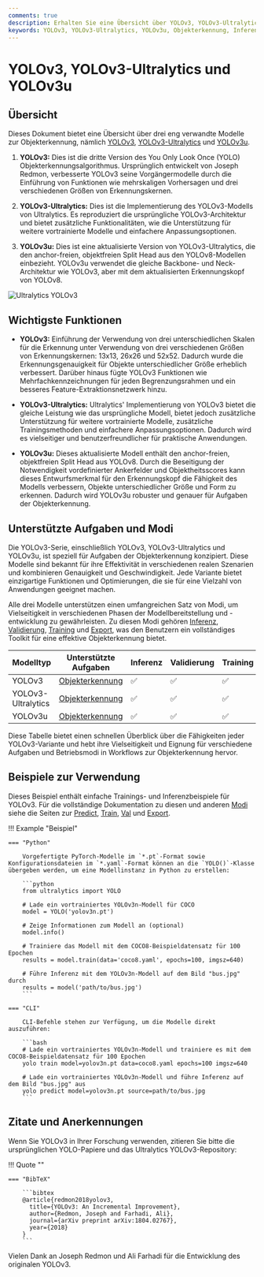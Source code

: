 ```yaml
---
comments: true
description: Erhalten Sie eine Übersicht über YOLOv3, YOLOv3-Ultralytics und YOLOv3u. Erfahren Sie mehr über ihre wichtigsten Funktionen, Verwendung und unterstützte Aufgaben für die Objekterkennung.
keywords: YOLOv3, YOLOv3-Ultralytics, YOLOv3u, Objekterkennung, Inferenz, Training, Ultralytics
---
```


# YOLOv3, YOLOv3-Ultralytics und YOLOv3u

## Übersicht

Dieses Dokument bietet eine Übersicht über drei eng verwandte Modelle zur Objekterkennung, nämlich [YOLOv3](https://pjreddie.com/darknet/yolo/), [YOLOv3-Ultralytics](https://github.com/ultralytics/yolov3) und [YOLOv3u](https://github.com/ultralytics/ultralytics).

1. **YOLOv3:** Dies ist die dritte Version des You Only Look Once (YOLO) Objekterkennungsalgorithmus. Ursprünglich entwickelt von Joseph Redmon, verbesserte YOLOv3 seine Vorgängermodelle durch die Einführung von Funktionen wie mehrskaligen Vorhersagen und drei verschiedenen Größen von Erkennungskernen.

2. **YOLOv3-Ultralytics:** Dies ist die Implementierung des YOLOv3-Modells von Ultralytics. Es reproduziert die ursprüngliche YOLOv3-Architektur und bietet zusätzliche Funktionalitäten, wie die Unterstützung für weitere vortrainierte Modelle und einfachere Anpassungsoptionen.

3. **YOLOv3u:** Dies ist eine aktualisierte Version von YOLOv3-Ultralytics, die den anchor-freien, objektfreien Split Head aus den YOLOv8-Modellen einbezieht. YOLOv3u verwendet die gleiche Backbone- und Neck-Architektur wie YOLOv3, aber mit dem aktualisierten Erkennungskopf von YOLOv8.

![Ultralytics YOLOv3](https://raw.githubusercontent.com/ultralytics/assets/main/yolov3/banner-yolov3.png)

## Wichtigste Funktionen

- **YOLOv3:** Einführung der Verwendung von drei unterschiedlichen Skalen für die Erkennung unter Verwendung von drei verschiedenen Größen von Erkennungskernen: 13x13, 26x26 und 52x52. Dadurch wurde die Erkennungsgenauigkeit für Objekte unterschiedlicher Größe erheblich verbessert. Darüber hinaus fügte YOLOv3 Funktionen wie Mehrfachkennzeichnungen für jeden Begrenzungsrahmen und ein besseres Feature-Extraktionsnetzwerk hinzu.

- **YOLOv3-Ultralytics:** Ultralytics' Implementierung von YOLOv3 bietet die gleiche Leistung wie das ursprüngliche Modell, bietet jedoch zusätzliche Unterstützung für weitere vortrainierte Modelle, zusätzliche Trainingsmethoden und einfachere Anpassungsoptionen. Dadurch wird es vielseitiger und benutzerfreundlicher für praktische Anwendungen.

- **YOLOv3u:** Dieses aktualisierte Modell enthält den anchor-freien, objektfreien Split Head aus YOLOv8. Durch die Beseitigung der Notwendigkeit vordefinierter Ankerfelder und Objektheitsscores kann dieses Entwurfsmerkmal für den Erkennungskopf die Fähigkeit des Modells verbessern, Objekte unterschiedlicher Größe und Form zu erkennen. Dadurch wird YOLOv3u robuster und genauer für Aufgaben der Objekterkennung.

## Unterstützte Aufgaben und Modi

Die YOLOv3-Serie, einschließlich YOLOv3, YOLOv3-Ultralytics und YOLOv3u, ist speziell für Aufgaben der Objekterkennung konzipiert. Diese Modelle sind bekannt für ihre Effektivität in verschiedenen realen Szenarien und kombinieren Genauigkeit und Geschwindigkeit. Jede Variante bietet einzigartige Funktionen und Optimierungen, die sie für eine Vielzahl von Anwendungen geeignet machen.

Alle drei Modelle unterstützen einen umfangreichen Satz von Modi, um Vielseitigkeit in verschiedenen Phasen der Modellbereitstellung und -entwicklung zu gewährleisten. Zu diesen Modi gehören [Inferenz](../modes/predict.md), [Validierung](../modes/val.md), [Training](../modes/train.md) und [Export](../modes/export.md), was den Benutzern ein vollständiges Toolkit für eine effektive Objekterkennung bietet.

| Modelltyp          | Unterstützte Aufgaben                 | Inferenz | Validierung | Training | Export |
|--------------------|---------------------------------------|----------|-------------|----------|--------|
| YOLOv3             | [Objekterkennung](../tasks/detect.md) | ✅        | ✅           | ✅        | ✅      |
| YOLOv3-Ultralytics | [Objekterkennung](../tasks/detect.md) | ✅        | ✅           | ✅        | ✅      |
| YOLOv3u            | [Objekterkennung](../tasks/detect.md) | ✅        | ✅           | ✅        | ✅      |

Diese Tabelle bietet einen schnellen Überblick über die Fähigkeiten jeder YOLOv3-Variante und hebt ihre Vielseitigkeit und Eignung für verschiedene Aufgaben und Betriebsmodi in Workflows zur Objekterkennung hervor.

## Beispiele zur Verwendung

Dieses Beispiel enthält einfache Trainings- und Inferenzbeispiele für YOLOv3. Für die vollständige Dokumentation zu diesen und anderen [Modi](../modes/index.md) siehe die Seiten zur [Predict](../modes/predict.md), [Train](../modes/train.md), [Val](../modes/val.md) und [Export](../modes/export.md).

!!! Example "Beispiel"

    === "Python"

        Vorgefertigte PyTorch-Modelle im `*.pt`-Format sowie Konfigurationsdateien im `*.yaml`-Format können an die `YOLO()`-Klasse übergeben werden, um eine Modellinstanz in Python zu erstellen:

        ```python
        from ultralytics import YOLO

        # Lade ein vortrainiertes YOLOv3n-Modell für COCO
        model = YOLO('yolov3n.pt')

        # Zeige Informationen zum Modell an (optional)
        model.info()

        # Trainiere das Modell mit dem COCO8-Beispieldatensatz für 100 Epochen
        results = model.train(data='coco8.yaml', epochs=100, imgsz=640)

        # Führe Inferenz mit dem YOLOv3n-Modell auf dem Bild "bus.jpg" durch
        results = model('path/to/bus.jpg')
        ```

    === "CLI"

        CLI-Befehle stehen zur Verfügung, um die Modelle direkt auszuführen:

        ```bash
        # Lade ein vortrainiertes YOLOv3n-Modell und trainiere es mit dem COCO8-Beispieldatensatz für 100 Epochen
        yolo train model=yolov3n.pt data=coco8.yaml epochs=100 imgsz=640

        # Lade ein vortrainiertes YOLOv3n-Modell und führe Inferenz auf dem Bild "bus.jpg" aus
        yolo predict model=yolov3n.pt source=path/to/bus.jpg
        ```

## Zitate und Anerkennungen

Wenn Sie YOLOv3 in Ihrer Forschung verwenden, zitieren Sie bitte die ursprünglichen YOLO-Papiere und das Ultralytics YOLOv3-Repository:

!!! Quote ""

    === "BibTeX"

        ```bibtex
        @article{redmon2018yolov3,
          title={YOLOv3: An Incremental Improvement},
          author={Redmon, Joseph and Farhadi, Ali},
          journal={arXiv preprint arXiv:1804.02767},
          year={2018}
        }
        ```

Vielen Dank an Joseph Redmon und Ali Farhadi für die Entwicklung des originalen YOLOv3.
